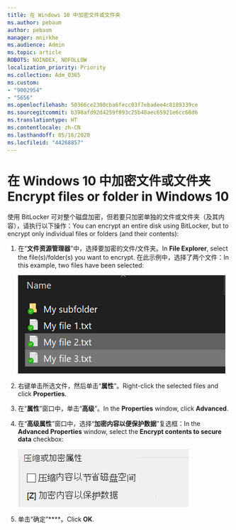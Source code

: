```yaml
---
title: 在 Windows 10 中加密文件或文件夹
ms.author: pebaum
author: pebaum
manager: mnirkhe
ms.audience: Admin
ms.topic: article
ROBOTS: NOINDEX, NOFOLLOW
localization_priority: Priority
ms.collection: Adm_O365
ms.custom:
- "9002954"
- "5656"
ms.openlocfilehash: 50366ce2300cba6fecc03f7ebadee4c8189339ce
ms.sourcegitcommit: b398afd92d4259f893c25b48aec65921e6cc68d6
ms.translationtype: HT
ms.contentlocale: zh-CN
ms.lasthandoff: 05/16/2020
ms.locfileid: "44268857"
---
```

# <a name="encrypt-files-or-folder-in-windows-10"></a><span data-ttu-id="bd53d-102">在 Windows 10 中加密文件或文件夹</span><span class="sxs-lookup"><span data-stu-id="bd53d-102">Encrypt files or folder in Windows 10</span></span>

<span data-ttu-id="bd53d-103">使用 BitLocker 可对整个磁盘加密，但若要只加密单独的文件或文件夹（及其内容），请执行以下操作：</span><span class="sxs-lookup"><span data-stu-id="bd53d-103">You can encrypt an entire disk using BitLocker, but to encrypt only individual files or folders (and their contents):</span></span>

1. <span data-ttu-id="bd53d-104">在“**文件资源管理器**”中，选择要加密的文件/文件夹。</span><span class="sxs-lookup"><span data-stu-id="bd53d-104">In **File Explorer**, select the file(s)/folder(s) you want to encrypt.</span></span> <span data-ttu-id="bd53d-105">在此示例中，选择了两个文件：</span><span class="sxs-lookup"><span data-stu-id="bd53d-105">In this example, two files have been selected:</span></span>

    ![选择要加密的文件或文件夹](media/select-for-encrypting.png)

2. <span data-ttu-id="bd53d-107">右键单击所选文件，然后单击“**属性**”。</span><span class="sxs-lookup"><span data-stu-id="bd53d-107">Right-click the selected files and click **Properties**.</span></span>

3. <span data-ttu-id="bd53d-108">在“**属性**”窗口中，单击“**高级**”。</span><span class="sxs-lookup"><span data-stu-id="bd53d-108">In the **Properties** window, click **Advanced**.</span></span>

4. <span data-ttu-id="bd53d-109">在“**高级属性**”窗口中，选择“**加密内容以便保护数据**”复选框：</span><span class="sxs-lookup"><span data-stu-id="bd53d-109">In the **Advanced Properties** window, select the **Encrypt contents to secure data** checkbox:</span></span>

    ![加密内容](media/encrypt-contents.png)

5. <span data-ttu-id="bd53d-111">单击“确定”\*\*\*\*。</span><span class="sxs-lookup"><span data-stu-id="bd53d-111">Click **OK**.</span></span>

